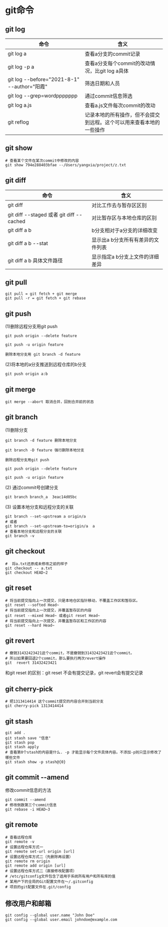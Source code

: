 <!--
 * @Descripttion: 
 * @Author: yangxia
 * @Date: 2021-12-06 17:44:02
-->
# git命令

## git log

|  命令   | 含义  |
|  ----  | ----  |
| git log a   | 查看a分支的commit记录 |
| git log -p a   | 查看a分支每个commit的改动情况，比git log a具体 |
| git log --before="2021-8-1" --author="阳霞"  | 筛选日期和人员|
| git log --grep=wordppppppp  | 通过commit信息筛选|
| git log a.js | 查看a.js文件每次commit的改动 |
| git reflog | 记录本地的所有操作，但不会提交到远程。这个可以用来查看本地的一些操作 |


## git show

```shell
# 查看某个文件在某次commit中修改的内容
git show 794e288403bfae --/Users/yangxia/project/z.txt
```

## git diff

|  命令   | 含义  |
|  ----  | ----  |
| git diff   | 对比工作去与暂存区区别 |
| git diff --staged 或者 git diff --cached | 对比暂存区与本地仓库的区别 |
| git diff a b | b分支相对于a分支的详细改变
| git diff a b --stat | 显示出a b分支所有有差异的文件列表
| git diff a b 具体文件路径 | 显示指定a b分支上文件的详细差异


## git pull

```
git pull = git fetch + git merge
git pull -r = git fetch + git rebase
```

## git push

(1)删除远程分支用git push

```
git push origin --delete feature

git push -u origin feature

删除本地分支用 git branch -d feature
```

(2)将本地的a分支推送到远程仓库的b分支

```shell
git push origin a:b
```

## git merge

``` shell
git merge --abort 取消合并，回到合并前的状态
```

## git branch

(1)删除分支

``` shell
git branch -d feature 删除本地分支

git branch -D feature 强行删除本地分支

删除远程分支用git push

git push origin --delete feature

git push -u origin feature
```

(2) 通过commit号创建分支

```shell
git branch branch_a  3eac14d05bc
```

(3) 设置本地分支和远程分支的关联

```shell
git branch --set-upstream a origin/a
# 或者
git branch --set-upstream-to=origin/a  a
# 查看本地分支和远程分支的关联
git branch -v
```

## git checkout

```shell
#  将a.txt还原成未修改之前的样子
git checkout -- a.txt
git checkout HEAD~2
```

## git reset

```shell
# 将当前提交指向上一次提交，只是本地仓区指针移动，不覆盖工作区和暂存区。
git reset --softed Head~
# 将当前提交指向上一次提交，并覆盖暂存区的内容
git reset --mixed Head~ 或者git reset Head~
# 将当前提交指向上一次提交，并覆盖暂存区和工作区的内容
git reset --hard Head~
```

## git revert

```shell
# 撤销31432423421这个commit，不是撤销到31432423421这个commit。
# 所以如果要回退2个commit，那么要执行两次revert操作
git  revert 31432423421 
```

和git reset 的区别：git reset 不会有提交记录，git revert会有提交记录

## git cherry-pick

```shell
# 把1313414414 这个commit提交的内容合并到当前分支
git cherry-pick 1313414414 
```

## git stash

```shell
git add .
git stash save "信息"
git stash pop
git stash apply
# 查看第0个stash的内容是什么. -p 才能显示每个文件具体内容。不添加-p则只显示修改了哪些文件
git stash show -p stash@{0}
```

## git commit --amend

修改commit信息的方法
```shell
git commit --amend
# 修改倒数第三个commit信息
git rebase -i HEAD~3
```

## git remote

```shell
# 查看远程仓库
git remote -v
# 设置远程仓库方式一
git remote set-url origin [url] 
# 设置远程仓库方式二（先删除再设置）
git remote rm origin
git remote add origin [url]
# 设置远程仓库方式二（直接修改配置项）
# /etc/gitconfig文件包含了适用于系统所有用户和所有库的值
# 某用户下的全局的Git配置文件在～/.gitconfig
# 项目的git配置文件在.git/config
```

## 修改用户和邮箱

```shell
git config --global user.name "John Doe"
git config --global user.email johndoe@example.com
```
